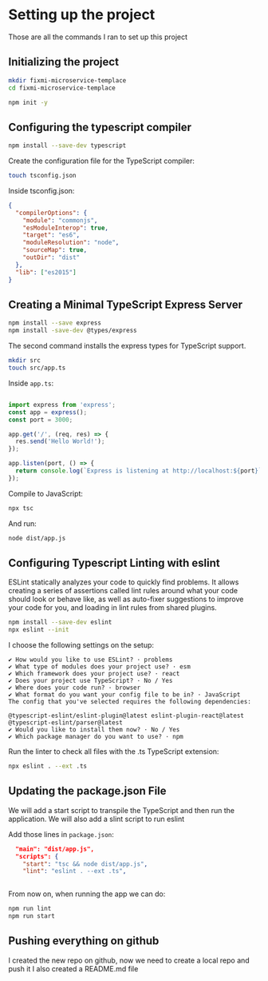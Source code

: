 # Setting up the project 

Those are all the commands I ran to set up this project

## Initializing the project

```bash 
mkdir fixmi-microservice-templace
cd fixmi-microservice-templace

npm init -y
```

## Configuring the typescript compiler

```bash
npm install --save-dev typescript
```

Create the configuration file for the TypeScript compiler:

```bash 
touch tsconfig.json
```
Inside tsconfig.json:
```json
{
  "compilerOptions": {
    "module": "commonjs",
    "esModuleInterop": true,
    "target": "es6",
    "moduleResolution": "node",
    "sourceMap": true,
    "outDir": "dist"
  },
  "lib": ["es2015"]
}
```

## Creating a Minimal TypeScript Express Server

```bash
npm install --save express
npm install -save-dev @types/express
```
The second command installs the express types for TypeScript support.

```bash 
mkdir src
touch src/app.ts
```

Inside `app.ts`:
```typescript 

import express from 'express';
const app = express();
const port = 3000;

app.get('/', (req, res) => {
  res.send('Hello World!');
});

app.listen(port, () => {
  return console.log(`Express is listening at http://localhost:${port}`);
});
```

Compile to JavaScript:
```bash 
npx tsc
```

And run:
```bash 
node dist/app.js
```

## Configuring Typescript Linting with eslint

ESLint statically analyzes your code to quickly find problems. It allows creating a series of assertions called lint rules around what your code should look or behave like, as well as auto-fixer suggestions to improve your code for you, and loading in lint rules from shared plugins.

```bash 
npm install --save-dev eslint
npx eslint --init
```
I choose the following settings on the setup:
```
✔ How would you like to use ESLint? · problems
✔ What type of modules does your project use? · esm
✔ Which framework does your project use? · react
✔ Does your project use TypeScript? · No / Yes
✔ Where does your code run? · browser
✔ What format do you want your config file to be in? · JavaScript
The config that you've selected requires the following dependencies:

@typescript-eslint/eslint-plugin@latest eslint-plugin-react@latest @typescript-eslint/parser@latest
✔ Would you like to install them now? · No / Yes
✔ Which package manager do you want to use? · npm
```

Run the linter to check all files with the .ts TypeScript extension:

```bash 
npx eslint . --ext .ts
```

## Updating the package.json File

We will add a start script to transpile the TypeScript and then run the application.
We will also add a slint script to run eslint 

Add those lines in `package.json`:
```json 
  "main": "dist/app.js",
  "scripts": {
    "start": "tsc && node dist/app.js",
    "lint": "eslint . --ext .ts",
 
```

From now on, when running the app we can do:
```bash 
npm run lint
npm run start 
```

## Pushing everything on github 

I created the new repo on github, now we need to create a local repo and push it 
I also created a README.md file
```bash 

```
